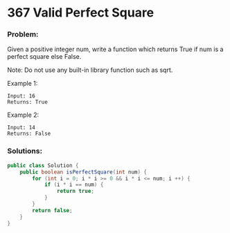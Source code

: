 # 367 Valid Perfect Square

### Problem:

Given a positive integer num, write a function which returns True if num is a perfect square else False.

Note: Do not use any built-in library function such as sqrt.

Example 1:

```
Input: 16
Returns: True
```
Example 2:
```
Input: 14
Returns: False
```

### Solutions:

```java
public class Solution {
    public boolean isPerfectSquare(int num) {
        for (int i = 0; i * i >= 0 && i * i <= num; i ++) {
            if (i * i == num) {
                return true;
            }
        }
        return false;
    }
}
```